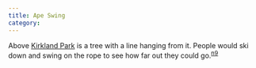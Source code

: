 ```yaml
---
title: Ape Swing
category: 
---
```


Above [Kirkland Park](Kirkland-Park) is a tree with a line hanging from it. People would ski down and swing on the rope to see how far out they could go.<sup>[n9][]</sup>


[n9]: Names-2009
